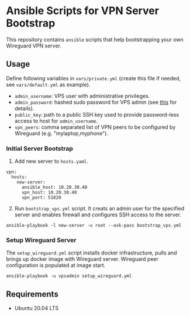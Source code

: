 # Ansible Scripts for VPN Server Bootstrap

This repository contains `ansible` scripts that help bootstrapping your own Wireguard VPN server.


## Usage
Define following variables in `vars/private.yml` (create this file if needed, see `vars/default.yml` as example).
- `admin_username`: VPS user with administrative privileges.
- `admin_password`: hashed sudo password for VPS admin (see [this](https://docs.ansible.com/ansible/latest/reference_appendices/faq.html#how-do-i-generate-encrypted-passwords-for-the-user-module) for details).
- `public_key`: path to a public SSH key used to provide password-less access to host for `admin_username`.
- `vpn_peers`: comma separated list of VPN peers to be configured by Wireguard (e.g. "mylaptop,myphone").

### Initial Server Bootstrap

1. Add new server to `hosts.yaml`.

```
vpn:
  hosts:
    new-server:
      ansible_host: 10.20.30.40
      vpn_host: 10.20.30.40
      vpn_port: 51820
```
2. Run `bootstrap_vps.yml` script.
It creats an admin user for the specified server and enables firewall and configures SSH access to the server.

```
ansible-playbook -l new-server -u root --ask-pass bootstrap_vps.yml
```

### Setup Wireguard Server
The `setup_wireguard.yml` script installs docker infrastructure, pulls and brings up docker image with Wireguard server.
Wireguard peer configuration is populated at image start.

```
ansible-playbook -u vpsadmin setup_wireguard.yml
```

## Requirements

- Ubuntu 20.04 LTS
